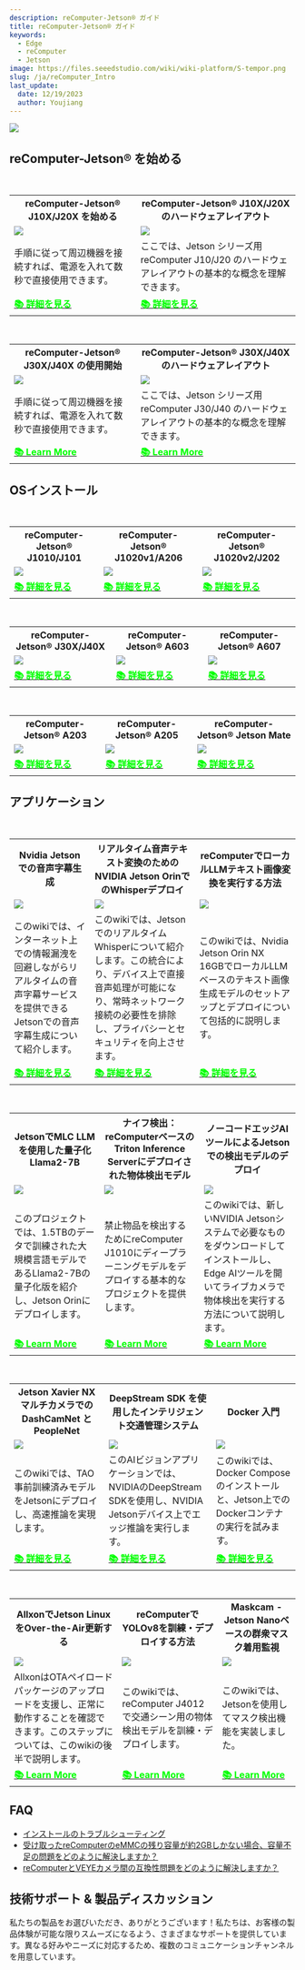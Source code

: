 ```yaml
---
description: reComputer-Jetson® ガイド
title: reComputer-Jetson® ガイド
keywords:
  - Edge
  - reComputer 
  - Jetson
image: https://files.seeedstudio.com/wiki/wiki-platform/S-tempor.png
slug: /ja/reComputer_Intro
last_update:
  date: 12/19/2023
  author: Youjiang
---
```


<div style={{textAlign:'center'}}><img src="https://files.seeedstudio.com/wiki/reComputer-J4012/5.png" style={{width:800, height:'auto'}}/></div>

## reComputer-Jetson® を始める

<br />

<div class="table-center">
 <table class="table-nobg">
    <tr class="table-trnobg">
        <th class="table-trnobg"><font size={"4"}>reComputer-Jetson® J10X/J20X を始める</font></th>
        <th class="table-trnobg"><font size={"4"}>reComputer-Jetson® J10X/J20X のハードウェアレイアウト</font></th>
 </tr>
    <tr class="table-trnobg"></tr>
    <tr class="table-trnobg">
        <td class="table-trnobg"><div style={{textAlign:'center'}}><img src="https://files.seeedstudio.com/wiki/recomputerzhongwen/rekaiji1.jpg" style={{width:300, height:'auto'}}/></div></td>
        <td class="table-trnobg"><div style={{textAlign:'center'}}><img src="https://files.seeedstudio.com/products/102991695/J202%20FRONT.png" style={{width:300, height:'auto'}}/></div></td>
    </tr>
    <tr class="table-trnobg"></tr>
    <tr class="table-trnobg">
        <td className="table-trnobg" style={{ textAlign: 'justify' }}><font size={"2"}> 手順に従って周辺機器を接続すれば、電源を入れて数秒で直接使用できます。</font></td>
        <td className="table-trnobg" style={{ textAlign: 'justify' }}><font size={"2"}> ここでは、Jetson シリーズ用 reComputer J10/J20 のハードウェアレイアウトの基本的な概念を理解できます。</font></td>
    </tr>
    <tr class="table-trnobg"></tr>
    <tr class="table-trnobg">
        <td class="table-trnobg"><div class="get_one_now_container" style={{textAlign: 'center'}}><a class="get_one_now_item" href="https://wiki.seeedstudio.com/reComputer_Jetson_Series_Initiation/" target="_blank" rel="noopener noreferrer"><strong><span><font color={'FFFFFF'} size={"4"}>📚 詳細を見る</font></span></strong></a></div></td>
        <td class="table-trnobg"><div class="get_one_now_container" style={{textAlign: 'center'}}><a class="get_one_now_item" href="https://wiki.seeedstudio.com/reComputer_Jetson_Series_Hardware_Layout/" target="_blank" rel="noopener noreferrer"><strong><span><font color={'FFFFFF'} size={"4"}>📚 詳細を見る</font></span></strong></a></div></td>
    </tr>
 </table>
</div>

<br />

<div class="table-center">
 <table class="table-nobg">
    <tr class="table-trnobg">
      <th class="table-trnobg"><font size={"4"}>reComputer-Jetson® J30X/J40X の使用開始</font></th>
      <th class="table-trnobg"><font size={"4"}>reComputer-Jetson® J30X/J40X のハードウェアレイアウト</font></th>
 </tr>
    <tr class="table-trnobg"></tr>
    <tr class="table-trnobg">
        <td class="table-trnobg"><div style={{textAlign:'center'}}><img src="https://files.seeedstudio.com/wiki/reComputer-J4012/5.png" style={{width:300, height:'auto'}}/></div></td>
        <td class="table-trnobg"><div style={{textAlign:'center'}}><img src="https://files.seeedstudio.com/wiki/reComputer-J4012/5.png" style={{width:300, height:'auto'}}/></div></td>
    </tr>
    <tr class="table-trnobg"></tr>
    <tr class="table-trnobg">
        <td className="table-trnobg" style={{ textAlign: 'justify' }}><font size={"2"}>手順に従って周辺機器を接続すれば、電源を入れて数秒で直接使用できます。</font></td>
        <td className="table-trnobg" style={{ textAlign: 'justify' }}><font size={"2"}>ここでは、Jetson シリーズ用 reComputer J30/J40 のハードウェアレイアウトの基本的な概念を理解できます。</font></td>
    </tr>
    <tr class="table-trnobg"></tr>
    <tr class="table-trnobg">
        <td class="table-trnobg"><div class="get_one_now_container" style={{textAlign: 'center'}}><a class="get_one_now_item" href="https://wiki.seeedstudio.com/reComputer_J4012_Flash_Jetpack/" target="_blank" rel="noopener noreferrer"><strong><span><font color={'FFFFFF'} size={"4"}>📚 Learn More</font></span></strong></a></div></td>
        <td class="table-trnobg"><div class="get_one_now_container" style={{textAlign: 'center'}}><a class="get_one_now_item" href="https://wiki.seeedstudio.com/reComputer_J4012_Flash_Jetpack/" target="_blank" rel="noopener noreferrer"><strong><span><font color={'FFFFFF'} size={"4"}>📚 Learn More</font></span></strong></a></div></td>
    </tr>
 </table>
</div>

## OSインストール

<br />

<div class="table-center">
 <table class="table-nobg">
    <tr class="table-trnobg">
        <th class="table-trnobg"><font size={"4"}>reComputer-Jetson® J1010/J101</font></th>
        <th class="table-trnobg"><font size={"4"}>reComputer-Jetson® J1020v1/A206</font></th>
        <th class="table-trnobg"><font size={"4"}>reComputer-Jetson® J1020v2/J202</font></th>
 </tr>
    <tr class="table-trnobg"></tr>
    <tr class="table-trnobg">
        <td class="table-trnobg"><div style={{textAlign:'center'}}><img src="https://files.seeedstudio.com/wiki/jetson/reComputer_Intro/j1010.jpg" style={{width:300, height:'auto'}}/></div></td>
        <td class="table-trnobg"><div style={{textAlign:'center'}}><img src="https://files.seeedstudio.com/wiki/jetson/reComputer_Intro/j1020.jpg" style={{width:300, height:'auto'}}/></div></td>
        <td class="table-trnobg"><div style={{textAlign:'center'}}><img src="https://files.seeedstudio.com/wiki/jetson/reComputer_Intro/j1020v2.jpg" style={{width:300, height:'auto'}}/></div></td>
    </tr>
    <tr class="table-trnobg"></tr>
    <tr class="table-trnobg">
        <td class="table-trnobg"><div class="get_one_now_container" style={{textAlign: 'center'}}><a class="get_one_now_item" href="https://wiki.seeedstudio.com/reComputer_J1010_J101_Flash_Jetpack/" target="_blank" rel="noopener noreferrer"><strong><span><font color={'FFFFFF'} size={"4"}>📚 詳細を見る</font></span></strong></a></div></td>
        <td class="table-trnobg"><div class="get_one_now_container" style={{textAlign: 'center'}}><a class="get_one_now_item" href="https://wiki.seeedstudio.com/reComputer_J1020_A206_Flash_JetPack/" target="_blank" rel="noopener noreferrer"><strong><span><font color={'FFFFFF'} size={"4"}>📚 詳細を見る</font></span></strong></a></div></td>
        <td class="table-trnobg"><div class="get_one_now_container" style={{textAlign: 'center'}}><a class="get_one_now_item" href="https://wiki.seeedstudio.com/reComputer_J2021_J202_Flash_Jetpack/" target="_blank" rel="noopener noreferrer"><strong><span><font color={'FFFFFF'} size={"4"}>📚 詳細を見る</font></span></strong></a></div></td>
    </tr>
 </table>
</div>

<br />

<div class="table-center">
 <table class="table-nobg">
    <tr class="table-trnobg">
        <th class="table-trnobg"><font size={"4"}>reComputer-Jetson® J30X/J40X</font></th>
        <th class="table-trnobg"><font size={"4"}>reComputer-Jetson® A603</font></th>
        <th class="table-trnobg"><font size={"4"}>reComputer-Jetson® A607</font></th>
 </tr>
    <tr class="table-trnobg"></tr>
    <tr class="table-trnobg">
        <td class="table-trnobg"><div style={{textAlign:'center'}}><img src="https://files.seeedstudio.com/wiki/jetson/reComputer_Intro/j30.jpg" style={{width:300, height:'auto'}}/></div></td>
        <td class="table-trnobg"><div style={{textAlign:'center'}}><img src="https://files.seeedstudio.com/wiki/jetson/reComputer_Intro/A603.jpg" style={{width:300, height:'auto'}}/></div></td>
        <td class="table-trnobg"><div style={{textAlign:'center'}}><img src="https://files.seeedstudio.com/wiki/jetson/reComputer_Intro/A607.jpg" style={{width:300, height:'auto'}}/></div></td>
    </tr>
    <tr class="table-trnobg"></tr>
    <tr class="table-trnobg">
        <td class="table-trnobg"><div class="get_one_now_container" style={{textAlign: 'center'}}><a class="get_one_now_item" href="https://wiki.seeedstudio.com/reComputer_J4012_Flash_Jetpack/" target="_blank" rel="noopener noreferrer"><strong><span><font color={'FFFFFF'} size={"4"}>📚 詳細を見る</font></span></strong></a></div></td>
        <td class="table-trnobg"><div class="get_one_now_container" style={{textAlign: 'center'}}><a class="get_one_now_item" href="https://wiki.seeedstudio.com/reComputer_A603_Flash_System/" target="_blank" rel="noopener noreferrer"><strong><span><font color={'FFFFFF'} size={"4"}>📚 詳細を見る</font></span></strong></a></div></td>
        <td class="table-trnobg"><div class="get_one_now_container" style={{textAlign: 'center'}}><a class="get_one_now_item" href="https://wiki.seeedstudio.com/reComputer_A607_Flash_System/" target="_blank" rel="noopener noreferrer"><strong><span><font color={'FFFFFF'} size={"4"}>📚 詳細を見る</font></span></strong></a></div></td>
    </tr>
 </table>
</div>

<br />

<div class="table-center">
 <table class="table-nobg">
    <tr class="table-trnobg">
        <th class="table-trnobg"><font size={"4"}>reComputer-Jetson® A203</font></th>
        <th class="table-trnobg"><font size={"4"}>reComputer-Jetson® A205</font></th>
        <th class="table-trnobg"><font size={"4"}>reComputer-Jetson® Jetson Mate</font></th>
 </tr>
    <tr class="table-trnobg"></tr>
    <tr class="table-trnobg">
        <td class="table-trnobg"><div style={{textAlign:'center'}}><img src="https://files.seeedstudio.com/wiki/jetson/reComputer_Intro/A203.jpg" style={{width:300, height:'auto'}}/></div></td>
        <td class="table-trnobg"><div style={{textAlign:'center'}}><img src="https://files.seeedstudio.com/wiki/jetson/reComputer_Intro/A205.jpg" style={{width:300, height:'auto'}}/></div></td>
        <td class="table-trnobg"><div style={{textAlign:'center'}}><img src="https://files.seeedstudio.com/wiki/jetson/reComputer_Intro/jetson_mate.jpg" style={{width:300, height:'auto'}}/></div></td>
    </tr>
    <tr class="table-trnobg"></tr>
    <tr class="table-trnobg">
        <td class="table-trnobg"><div class="get_one_now_container" style={{textAlign: 'center'}}><a class="get_one_now_item" href="https://wiki.seeedstudio.com/reComputer_A203_Flash_System/" target="_blank" rel="noopener noreferrer"><strong><span><font color={'FFFFFF'} size={"4"}>📚 詳細を見る</font></span></strong></a></div></td>
        <td class="table-trnobg"><div class="get_one_now_container" style={{textAlign: 'center'}}><a class="get_one_now_item" href="https://wiki.seeedstudio.com/reComputer_A205_Flash_System/" target="_blank" rel="noopener noreferrer"><strong><span><font color={'FFFFFF'} size={"4"}>📚 詳細を見る</font></span></strong></a></div></td>
        <td class="table-trnobg"><div class="get_one_now_container" style={{textAlign: 'center'}}><a class="get_one_now_item" href="https://wiki.seeedstudio.com/Jetson-Mate/" target="_blank" rel="noopener noreferrer"><strong><span><font color={'FFFFFF'} size={"4"}>📚 詳細を見る</font></span></strong></a></div></td>
    </tr>
 </table>
</div>

## アプリケーション

<br />

<div class="table-center">
<table class="table-nobg">
    <tr class="table-trnobg">
        <th class="table-trnobg"><font size={"4"}>Nvidia Jetson での音声字幕生成</font></th>
        <th class="table-trnobg"><font size={"4"}>リアルタイム音声テキスト変換のためのNVIDIA Jetson OrinでのWhisperデプロイ</font></th>
        <th class="table-trnobg"><font size={"4"}>reComputerでローカルLLMテキスト画像変換を実行する方法</font></th>
 </tr>
    <tr class="table-trnobg"></tr>
    <tr class="table-trnobg">
        <td class="table-trnobg"><div style={{textAlign:'center'}}><img src="https://files.seeedstudio.com/wiki/reComputer-Jetson/A608/recoder.gif" style={{width:300, height:'auto'}}/></div></td>
        <td class="table-trnobg"><div style={{textAlign:'center'}}><img src="https://files.seeedstudio.com/wiki/reComputer-Jetson/A608/Real-Time-Whisper.gif" style={{width:300, height:'auto'}}/></div></td>
        <td class="table-trnobg"><div style={{textAlign:'center'}}><img src="https://files.seeedstudio.com/wiki/wiki-ranger/Contributions/Nvidia_Jetson_recomputer_LLM_texto-to-image/23_creating_image1.gif" style={{width:2000, height:'auto'}}/></div></td>
    </tr>
    <tr class="table-trnobg"></tr>
    <tr class="table-trnobg">
        <td className="table-trnobg" style={{ textAlign: 'justify' }}><font size={"2"}>このwikiでは、インターネット上での情報漏洩を回避しながらリアルタイムの音声字幕サービスを提供できるJetsonでの音声字幕生成について紹介します。</font></td>
        <td className="table-trnobg" style={{ textAlign: 'justify' }}><font size={"2"}>このwikiでは、JetsonでのリアルタイムWhisperについて紹介します。この統合により、デバイス上で直接音声処理が可能になり、常時ネットワーク接続の必要性を排除し、プライバシーとセキュリティを向上させます。</font></td>
        <td className="table-trnobg" style={{ textAlign: 'justify' }}><font size={"2"}>このwikiでは、Nvidia Jetson Orin NX 16GBでローカルLLMベースのテキスト画像生成モデルのセットアップとデプロイについて包括的に説明します。</font></td>
    </tr>
    <tr class="table-trnobg"></tr>
    <tr class="table-trnobg">
        <td class="table-trnobg"><div class="get_one_now_container" style={{textAlign: 'center'}}><a class="get_one_now_item" href="https://wiki.seeedstudio.com/Real%20Time%20Subtitle%20Recoder%20on%20Nvidia%20Jetson/" target="_blank" rel="noopener noreferrer"><strong><span><font color={'FFFFFF'} size={"4"}>📚 詳細を見る</font></span></strong></a></div></td>
        <td class="table-trnobg"><div class="get_one_now_container" style={{textAlign: 'center'}}><a class="get_one_now_item" href="https://wiki.seeedstudio.com/Edge/NVIDIA_Jetson/Application/Generative_AI/Whisper_on_Jetson_for_Real_Time_Speech_to_Text/" target="_blank" rel="noopener noreferrer"><strong><span><font color={'FFFFFF'} size={"4"}>📚 詳細を見る</font></span></strong></a></div></td>
        <td class="table-trnobg"><div class="get_one_now_container" style={{textAlign: 'center'}}><a class="get_one_now_item" href="https://wiki.seeedstudio.com/How_to_run_local_llm_text_to_image_on_reComputer/" target="_blank" rel="noopener noreferrer"><strong><span><font color={'FFFFFF'} size={"4"}>📚 詳細を見る</font></span></strong></a></div></td>
    </tr>
 </table>
</div>

<br />

<div class="table-center">
<table class="table-nobg">
    <tr class="table-trnobg">
        <th class="table-trnobg"><font size={"4"}>JetsonでMLC LLMを使用した量子化Llama2-7B</font></th>
        <th class="table-trnobg"><font size={"4"}>ナイフ検出：reComputerベースのTriton Inference Serverにデプロイされた物体検出モデル</font></th>
        <th class="table-trnobg"><font size={"4"}>ノーコードエッジAIツールによるJetsonでの検出モデルのデプロイ</font></th>
 </tr>
    <tr class="table-trnobg"></tr>
    <tr class="table-trnobg">
        <td class="table-trnobg"><div style={{textAlign:'center'}}><img src="https://files.seeedstudio.com/wiki/reComputer-Jetson/A608/MLC_LLM.gif" style={{width:1400, height:'auto'}}/></div></td>
        <td class="table-trnobg"><div style={{textAlign:'center'}}><img src="https://files.seeedstudio.com/wiki/SecurityCheck/Security_Scan22.jpg" style={{width:300, height:'auto'}}/></div></td>
        <td class="table-trnobg"><div style={{textAlign:'center'}}><img src="https://files.seeedstudio.com/wiki/node-red/36.png" style={{width:300, height:'auto'}}/></div></td>
    </tr>
    <tr class="table-trnobg"></tr>
    <tr class="table-trnobg">
        <td className="table-trnobg" style={{ textAlign: 'justify' }}><font size={"2"}>このプロジェクトでは、1.5TBのデータで訓練された大規模言語モデルであるLlama2-7Bの量子化版を紹介し、Jetson Orinにデプロイします。</font></td>
        <td className="table-trnobg" style={{ textAlign: 'justify' }}><font size={"2"}>  禁止物品を検出するためにreComputer J1010にディープラーニングモデルをデプロイする基本的なプロジェクトを提供します。</font></td>
        <td className="table-trnobg" style={{ textAlign: 'justify' }}><font size={"2"}> このwikiでは、新しいNVIDIA Jetsonシステムで必要なものをダウンロードしてインストールし、Edge AIツールを開いてライブカメラで物体検出を実行する方法について説明します。</font></td>
    </tr>
    <tr class="table-trnobg"></tr>
    <tr class="table-trnobg">
        <td class="table-trnobg"><div class="get_one_now_container" style={{textAlign: 'center'}}><a class="get_one_now_item" href="https://wiki.seeedstudio.com/Quantized_Llama2_7B_with_MLC_LLM_on_Jetson/" target="_blank" rel="noopener noreferrer"><strong><span><font color={'FFFFFF'} size={"4"}>📚 Learn More</font></span></strong></a></div></td>
        <td class="table-trnobg"><div class="get_one_now_container" style={{textAlign: 'center'}}><a class="get_one_now_item" href="https://wiki.seeedstudio.com/Security_Scan/" target="_blank" rel="noopener noreferrer"><strong><span><font color={'FFFFFF'} size={"4"}>📚 Learn More</font></span></strong></a></div></td>
        <td class="table-trnobg"><div class="get_one_now_container" style={{textAlign: 'center'}}><a class="get_one_now_item" href="https://wiki.seeedstudio.com/No-code-Edge-AI-Tool/" target="_blank" rel="noopener noreferrer"><strong><span><font color={'FFFFFF'} size={"4"}>📚 Learn More</font></span></strong></a></div></td>
    </tr>
 </table>
</div>

<br />

<div class="table-center">
 <table class="table-nobg">
    <tr class="table-trnobg">
        <th class="table-trnobg"><font size={"4"}>Jetson Xavier NX マルチカメラでの DashCamNet と PeopleNet</font></th>
        <th class="table-trnobg"><font size={"4"}>DeepStream SDK を使用したインテリジェント交通管理システム</font></th>
        <th class="table-trnobg"><font size={"4"}>Docker 入門</font></th>
 </tr>
    <tr class="table-trnobg"></tr>
    <tr class="table-trnobg">
        <td class="table-trnobg"><div style={{textAlign:'center'}}><img src="https://files.seeedstudio.com/wiki/jetson/reComputer_Intro/demo_dashcamnet.png" style={{width:300, height:'auto'}}/></div></td>
        <td class="table-trnobg"><div style={{textAlign:'center'}}><img src="https://files.seeedstudio.com/wiki/DeepStream/demo-optimized.gif" style={{width:300, height:'auto'}}/></div></td>
        <td class="table-trnobg"><div style={{textAlign:'center'}}><img src="https://files.seeedstudio.com/wiki/jetson-docker/4.png" style={{width:300, height:'auto'}}/></div></td>
    </tr>
    <tr class="table-trnobg"></tr>
    <tr class="table-trnobg">
        <td className="table-trnobg" style={{ textAlign: 'justify' }}><font size={"2"}>このwikiでは、TAO事前訓練済みモデルをJetsonにデプロイし、高速推論を実現します。</font></td>
        <td className="table-trnobg" style={{ textAlign: 'justify' }}><font size={"2"}>このAIビジョンアプリケーションでは、NVIDIAのDeepStream SDKを使用し、NVIDIA Jetsonデバイス上でエッジ推論を実行します。</font></td>
        <td className="table-trnobg" style={{ textAlign: 'justify' }}><font size={"2"}>このwikiでは、Docker Composeのインストールと、Jetson上でのDockerコンテナの実行を試みます。</font></td>
    </tr>
    <tr class="table-trnobg"></tr>
    <tr class="table-trnobg">
        <td class="table-trnobg"><div class="get_one_now_container" style={{textAlign: 'center'}}><a class="get_one_now_item" href="https://wiki.seeedstudio.com/DashCamNet-with-Jetson-Xavier-NX-Multicamera/" target="_blank" rel="noopener noreferrer"><strong><span><font color={'FFFFFF'} size={"4"}>📚 詳細を見る</font></span></strong></a></div></td>
        <td class="table-trnobg"><div class="get_one_now_container" style={{textAlign: 'center'}}><a class="get_one_now_item" href="https://wiki.seeedstudio.com/Traffic-Management-DeepStream-SDK/" target="_blank" rel="noopener noreferrer"><strong><span><font color={'FFFFFF'} size={"4"}>📚 詳細を見る</font></span></strong></a></div></td>
        <td class="table-trnobg"><div class="get_one_now_container" style={{textAlign: 'center'}}><a class="get_one_now_item" href="https://wiki.seeedstudio.com/jetson-docker-getting-started/" target="_blank" rel="noopener noreferrer"><strong><span><font color={'FFFFFF'} size={"4"}>📚 詳細を見る</font></span></strong></a></div></td>
    </tr>
 </table>
</div>

<br />

<div class="table-center">
 <table class="table-nobg">
    <tr class="table-trnobg">
        <th class="table-trnobg"><font size={"4"}>AllxonでJetson LinuxをOver-the-Air更新する</font></th>
        <th class="table-trnobg"><font size={"4"}>reComputerでYOLOv8を訓練・デプロイする方法</font></th>
        <th class="table-trnobg"><font size={"4"}>Maskcam - Jetson Nanoベースの群衆マスク着用監視</font></th>
 </tr>
    <tr class="table-trnobg"></tr>
    <tr class="table-trnobg">
        <td class="table-trnobg"><div style={{textAlign:'center'}}><img src="https://files.seeedstudio.com/wiki/Allxon/JetPack-OTA/thumb.png" style={{width:300, height:'auto'}}/></div></td>
        <td class="table-trnobg"><div style={{textAlign:'center'}}><img src="https://files.seeedstudio.com/wiki/reComputer/Application/reComputer_is_all_you_need/inference_engine.png" style={{width:300, height:'auto'}}/></div></td>
        <td class="table-trnobg"><div style={{textAlign:'center'}}><img src="https://files.seeedstudio.com/wiki/Jetson-Nano-MaskCam/tu3.png" style={{width:300, height:'auto'}}/></div></td>
    </tr>
    <tr class="table-trnobg"></tr>
    <tr class="table-trnobg">
        <td className="table-trnobg" style={{ textAlign: 'justify' }}><font size={"2"}>AllxonはOTAペイロードパッケージのアップロードを支援し、正常に動作することを確認できます。このステップについては、このwikiの後半で説明します。</font></td>
        <td className="table-trnobg" style={{ textAlign: 'justify' }}><font size={"2"}>このwikiでは、reComputer J4012で交通シーン用の物体検出モデルを訓練・デプロイします。</font></td>
        <td className="table-trnobg" style={{ textAlign: 'justify' }}><font size={"2"}>このwikiでは、Jetsonを使用してマスク検出機能を実装しました。</font></td>
    </tr>
    <tr class="table-trnobg"></tr>
    <tr class="table-trnobg">
        <td class="table-trnobg"><div class="get_one_now_container" style={{textAlign: 'center'}}><a class="get_one_now_item" href="https://wiki.seeedstudio.com/Update-Jetson-Linux-OTA-Using-Allxon/" target="_blank" rel="noopener noreferrer"><strong><span><font color={'FFFFFF'} size={"4"}>📚 Learn More</font></span></strong></a></div></td>
        <td class="table-trnobg"><div class="get_one_now_container" style={{textAlign: 'center'}}><a class="get_one_now_item" href="https://wiki.seeedstudio.com/How_to_Train_and_Deploy_YOLOv8_on_reComputer/" target="_blank" rel="noopener noreferrer"><strong><span><font color={'FFFFFF'} size={"4"}>📚 Learn More</font></span></strong></a></div></td>
        <td class="table-trnobg"><div class="get_one_now_container" style={{textAlign: 'center'}}><a class="get_one_now_item" href="https://wiki.seeedstudio.com/Jetson-Nano-MaskCam/" target="_blank" rel="noopener noreferrer"><strong><span><font color={'FFFFFF'} size={"4"}>📚 Learn More</font></span></strong></a></div></td>
    </tr>
 </table>
</div>

## FAQ

- [インストールのトラブルシューティング](https://wiki.seeedstudio.com/Troubleshooting_Installation/)
- [受け取ったreComputerのeMMCの残り容量が約2GBしかない場合、容量不足の問題をどのように解決しますか？](https://wiki.seeedstudio.com/solution_of_insufficient_space/)
- [reComputerとVEYEカメラ間の互換性問題をどのように解決しますか？](https://wiki.seeedstudio.com/Solution_for_the_Compatibility_Issue_between_reComputer_and_VEYE_Camera/)

## 技術サポート & 製品ディスカッション

私たちの製品をお選びいただき、ありがとうございます！私たちは、お客様の製品体験が可能な限りスムーズになるよう、さまざまなサポートを提供しています。異なる好みやニーズに対応するため、複数のコミュニケーションチャンネルを用意しています。

<div class="button_tech_support_container">
    <a href="https://forum.seeedstudio.com/" class="button_forum"></a>
    <a href="https://www.seeedstudio.com/contacts" class="button_email"></a>
</div>

<div class="button_tech_support_container">
    <a href="https://discord.gg/eWkprNDMU7" class="button_discord"></a>
    <a href="https://github.com/Seeed-Studio/wiki-documents/discussions/69" class="button_discussion"></a>
</div>
